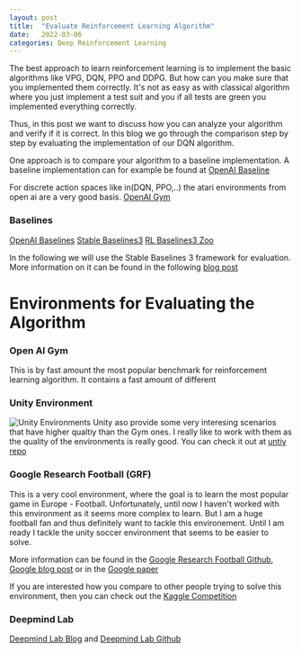```yaml
---
layout: post
title:  "Evaluate Reinforcement Learning Algorithm"
date:   2022-03-06
categories: Deep Reinforcement Learning
---
```


The best approach to learn reinforcement learning is to implement the basic algorithms like VPG, DQN, PPO and DDPG. But how can you make sure that you implemented them correctly. It's not
as easy as with classical algorithm where you just implement a test suit and you if all tests are green you implemented everything correctly.

Thus, in this post we want to discuss how you can analyze your algorithm and verify if it is correct. In this blog we go through the comparison step by step by evaluating the implementation of our DQN algorithm.

One approach is to compare your algorithm to a baseline implementation. A baseline implementation can for example be found at [OpenAI Baseline](https://github.com/openai/baselines)

For discrete action spaces like in(DQN, PPO,..) the atari environments from open ai are a very good basis. [OpenAI Gym](https://gym.openai.com/)




### Baselines
[OpenAI Baselines]()
[Stable Baselines3](https://github.com/DLR-RM/stable-baselines3)
[RL Baselines3 Zoo](https://github.com/DLR-RM/rl-baselines3-zoo)

In the following we will use the Stable Baselines 3 framework for evaluation. More information on it can be found in the following [blog post](https://araffin.github.io/post/sb3/)


# Environments for Evaluating the Algorithm
### Open AI Gym
This is by fast amount the most popular benchmark for reinforcement learning algorithm. It contains a fast amount of different


### Unity Environment
![Unity Environments](https://github.com/steffenkoerner/steffenkoerner.github.io/tree/master/images/unity-example-envs.png)
Unity aso provide some very interesing scenarios that have higher qualtiy than the Gym ones. I really like to work with them as the quality of the environments is really good. You can check it out
at [untiy repo](https://github.com/Unity-Technologies/ml-agents/blob/main/docs/Learning-Environment-Examples.md)

### Google Research Football (GRF)
This is a very cool environment, where the goal is to learn the most popular game in Europe - Football. Unfortunately, until now I haven't worked with this environment as it seems more complex to learn. But I am a huge football fan and thus definitely want to tackle this environement. Until I am ready I tackle the unity soccer environment that seems to be easier to solve.

More information can be found in the [Google Research Football Github](https://github.com/google-research/football), [Google blog post](https://ai.googleblog.com/2019/06/introducing-google-research-football.html) or in the [Google paper](https://arxiv.org/pdf/1907.11180.pdf)


If you are interested how you compare to other people trying to solve this environment, then you can check out the [Kaggle Competition ](https://www.kaggle.com/c/google-football/overview/training-rl-agents)

### Deepmind Lab
[Deepmind Lab Blog](https://deepmind.com/blog/article/open-sourcing-deepmind-lab) and [Deepmind Lab Github](https://github.com/deepmind/lab)


